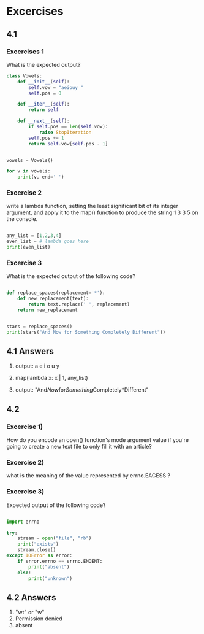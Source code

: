 # Excercises


## 4.1
### Excercises 1

What is the expected output?

```python
class Vowels:
    def __init__(self):
        self.vow = "aeiouy "  
        self.pos = 0

    def __iter__(self):
        return self

    def __next__(self):
        if self.pos == len(self.vow):
            raise StopIteration
        self.pos += 1
        return self.vow[self.pos - 1]


vowels = Vowels()

for v in vowels:
    print(v, end=' ')

```

### Excercise 2

write a lambda function, setting the least significant bit of its integer argument, and apply it to the map() function to produce the string 1 3 3 5 on the console.

```python

any_list = [1,2,3,4]
even_list = # lambda goes here
print(even_list)

```

### Excercise 3

What is the expected output of the following code?

```python

def replace_spaces(replacement='*'):
    def new_replacement(text):
        return text.replace(' ', replacement)
    return new_replacement


stars = replace_spaces()
print(stars("And Now for Something Completely Different"))

```

## 4.1 Answers

1) output: a e i o u y

2) map(lambda x: x | 1, any_list)

3) output: "And*Now*for*Something*Completely*Different"

## 4.2

### Excercise 1)

How do you encode an open() function's mode argument value if you're going to create a new text file to only fill it with an article?

### Excercise 2)

what is the meaning of the value represented by errno.EACESS ?

### Excercise 3)

Expected output of the following code?

```python

import errno

try:
    stream = open("file", "rb")
    print("exists")
    stream.close()
except IOError as error:
    if error.errno == errno.ENOENT:
        print("absent")
    else:
        print("unknown")


```

## 4.2 Answers

1) "wt" or "w"
2) Permission denied
3) absent
